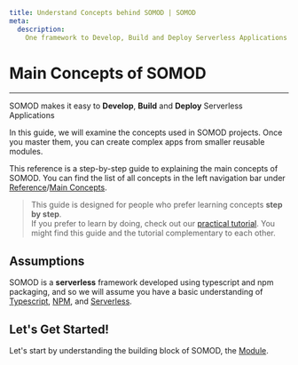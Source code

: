 ```YAML
title: Understand Concepts behind SOMOD | SOMOD
meta:
  description:
    One framework to Develop, Build and Deploy Serverless Applications
```

# Main Concepts of **SOMOD**

---

SOMOD makes it easy to **Develop**, **Build** and **Deploy** Serverless Applications

In this guide, we will examine the concepts used in SOMOD projects. Once you master them, you can create complex apps from smaller reusable modules.

This reference is a step-by-step guide to explaining the main concepts of SOMOD. You can find the list of all concepts in the left navigation bar under [Reference](/reference)/[Main Concepts](/reference/main-concepts).

> This guide is designed for people who prefer learning concepts **step by step**.  
> If you prefer to learn by doing, check out our [practical tutorial](/tutorial).
> You might find this guide and the tutorial complementary to each other.

## Assumptions

SOMOD is a **serverless** framework developed using typescript and npm packaging, and so we will assume you have a basic understanding of [Typescript](https://www.typescriptlang.org/), [NPM](https://npmjs.com), and [Serverless](https://aws.amazon.com/serverless/).

## Let's Get Started!

Let's start by understanding the building block of SOMOD, the [Module](/reference/main-concepts/module).
